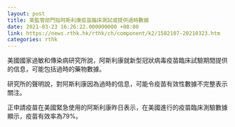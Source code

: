 ```yaml
---
layout: post
title: 美監管部門指阿斯利康疫苗臨床測試或提供過時數據
date: 2021-03-23 16:26:22.000000000 +08:00
link: https://news.rthk.hk/rthk/ch/component/k2/1582107-20210323.htm
categories: rthk
---
```


美國國家過敏和傳染病研究所說，阿斯利康就新型冠狀病毒疫苗臨床試驗期間提供的信息，可能包括過時的藥物數據。

研究所的聲明說，對阿斯利康因為過時的信息，可能令疫苗有效性數據不完整表示關注。

正申請疫苗在美國緊急使用的阿斯利康昨日表示，在美國進行的疫苗臨床測驗數據顯示，疫苗有效率為79%。
